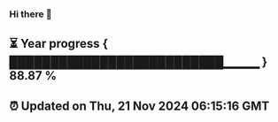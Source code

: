 ### Hi there 👋
⏳ Year progress { ██████████████████████████▁▁▁▁ } 88.87 %
---
⏰ Updated on Thu, 21 Nov 2024 06:15:16 GMT
---
